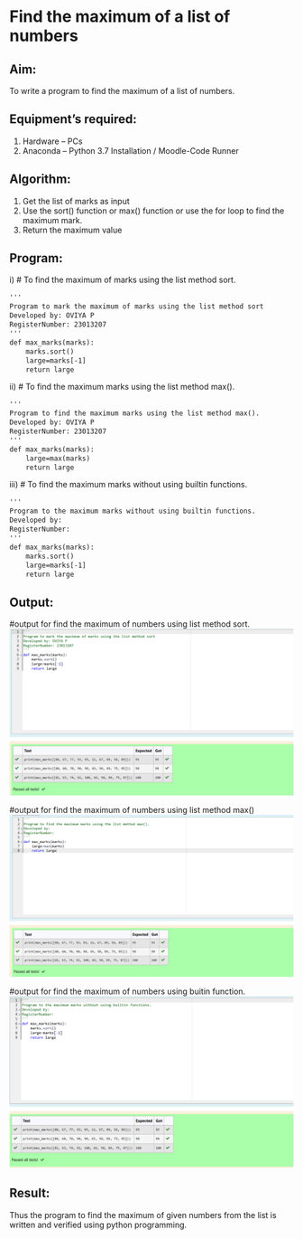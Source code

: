 # Find the maximum of a list of numbers
## Aim:
To write a program to find the maximum of a list of numbers.
## Equipment’s required:
1.	Hardware – PCs
2.	Anaconda – Python 3.7 Installation / Moodle-Code Runner
## Algorithm:
1.	Get the list of marks as input
2.	Use the sort() function or max() function or use the for loop to find the maximum mark.
3.	Return the maximum value
## Program:

i)	# To find the maximum of marks using the list method sort.
```
''' 
Program to mark the maximum of marks using the list method sort
Developed by: OVIYA P
RegisterNumber: 23013207
'''
def max_marks(marks):
    marks.sort()
    large=marks[-1]
    return large

```

ii)	# To find the maximum marks using the list method max().
```
''' 
Program to find the maximum marks using the list method max().
Developed by: OVIYA P
RegisterNumber: 23013207
'''
def max_marks(marks):
    large=max(marks)
    return large

```

iii) # To find the maximum marks without using builtin functions.
```
''' 
Program to the maximum marks without using builtin functions.
Developed by: 
RegisterNumber: 
'''
def max_marks(marks):
    marks.sort()
    large=marks[-1]
    return large

```
## Output:
#output for find the maximum of numbers using list method sort.
![OUTPUT](<sort.find max-1.png>)

#output for find the maximum of numbers using list method max()
![OUTPUT](<max().find max-1.png>)

#output for find the maximum of numbers using buitin function.
![OUTPUT](<buildin.find max-1.png>)

## Result:
Thus the program to find the maximum of given numbers from the list is written and verified using python programming.
